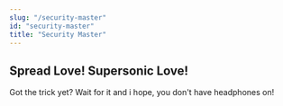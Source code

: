 ```yaml
---
slug: "/security-master"
id: "security-master"
title: "Security Master"
---
```


## Spread Love! Supersonic Love!

Got the trick yet? Wait for it and i hope, you don't have headphones on!
